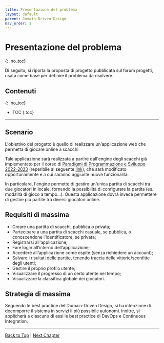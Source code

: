 ```yaml
---
title: Presentazione del problema
layout: default
parent: Domain Driven Design
nav_order: 1
---
```


# Presentazione del problema
{: .no_toc}

Di seguito, si riporta la proposta di progetto pubblicata sul forum progetti,
usata come base per definire il problema da risolvere.

## Contenuti
{: .no_toc}

- TOC
{:toc}

---

## Scenario
L'obiettivo del progetto è quello di realizzare un'applicazione web
che permetta di giocare online a scacchi.

Tale applicazione sarà realizzata a partire dall'engine degli scacchi
già implementato per il corso di 
[Paradigmi di Programmazione e Sviluppo 2022-2023](https://www.unibo.it/it/didattica/insegnamenti/insegnamento/2022/412597)
(reperibile al seguente [link](https://github.com/jahrim/PPS-22-chess)),
che sarà modificato opportunamente e a cui saranno aggiunte nuove funzionalità.

In particolare, l'engine permette di gestire un'unica partita di scacchi
tra due giocatori in locale, fornendo la possibilità di configurare la partita
(es.: modalità di gioco a tempo...). Questa applicazione dovrà invece permettere
di gestire più partite tra diversi giocatori online.

## Requisiti di massima
- Creare una partita di scacchi, pubblica o privata;
- Partecipare a una partita di scacchi casuale, se pubblica, o conoscendone l'identificatore,
  se privata;
- Registrarsi all'applicazione;
- Fare login all'interno dell'applicazione;
- Accedere all'applicazione come ospite (senza richiedere un account);
- Salvare i risultati delle partite, tenendo traccia delle vittorie/sconfitte degli utenti;
- Gestire il proprio profilo utente;
- Visualizzare il progresso di un certo utente nel tempo;
- Visualizzare la classifica globale dei giocatori.

## Strategia di massima
Seguendo le best practice del Domain-Driven Design, si ha intenzione di decomporre il sistema
in servizi il più possibile autonomi. Inoltre, si applicherà a ciascuno di essi le best
practice di DevOps e Continuous Integration.

---

[Back to Top](#top) |
[Next Chapter](/docs/0-domain-driven-design/1-domain-analysis)